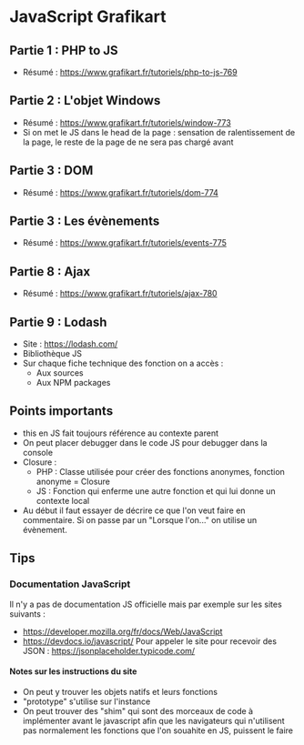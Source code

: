 # JavaScript Grafikart
## Partie 1 : PHP to JS
- Résumé : https://www.grafikart.fr/tutoriels/php-to-js-769

## Partie 2 : L'objet Windows
- Résumé : https://www.grafikart.fr/tutoriels/window-773
- Si on met le JS dans le head de la page : sensation de ralentissement de la page, le reste de la page de ne sera pas chargé avant

## Partie 3 : DOM
- Résumé : https://www.grafikart.fr/tutoriels/dom-774

## Partie 3 : Les évènements
- Résumé : https://www.grafikart.fr/tutoriels/events-775

## Partie 8 : Ajax
- Résumé : https://www.grafikart.fr/tutoriels/ajax-780

## Partie 9 : Lodash
- Site : https://lodash.com/
- Bibliothèque JS
- Sur chaque fiche technique des fonction on a accès :
    - Aux sources
    - Aux NPM packages

## Points importants
- this en JS fait toujours référence au contexte parent
- On peut placer debugger dans le code JS pour debugger dans la console
- Closure :
    - PHP : Classe utilisée pour créer des fonctions anonymes, fonction anonyme = Closure
    - JS : Fonction qui enferme une autre fonction et qui lui donne un contexte local
- Au début il faut essayer de décrire ce que l'on veut faire en commentaire. Si on passe par un "Lorsque l'on..." on utilise un évènement.

## Tips
### Documentation JavaScript
Il n'y a pas de documentation JS officielle mais par exemple sur les sites suivants :
- https://developer.mozilla.org/fr/docs/Web/JavaScript
- https://devdocs.io/javascript/
Pour appeler le site pour recevoir des JSON : https://jsonplaceholder.typicode.com/

#### Notes sur les instructions du site
- On peut y trouver les objets natifs et leurs fonctions
- "prototype" s'utilise sur l'instance
- On peut trouver des "shim" qui sont des morceaux de code à implémenter avant le javascript afin que les navigateurs qui n'utilisent pas normalement les fonctions que l'on souahite en JS, puissent le faire